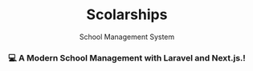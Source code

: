 <!-- markdownlint-disable MD014 -->
<!-- markdownlint-disable MD026 -->
<!-- markdownlint-disable MD033 -->
<!-- markdownlint-disable MD041 -->

<h1 align="center">
  Scolarships
</h1>

<!-- Banner Section -->
<p align="center">
  School Management System
</p>
<h3 align="center">
  💻 A Modern School Management with Laravel and Next.js.!
</h3>
